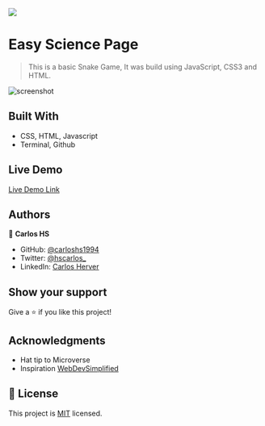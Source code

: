 ![](https://img.shields.io/badge/Microverse-blueviolet)

# Easy Science Page

> This is a basic Snake Game, It was build using JavaScript, CSS3 and HTML.

![screenshot]()

## Built With

- CSS, HTML, Javascript
- Terminal, Github 

## Live Demo

[Live Demo Link](https://carloshs1994.github.io/snakeGame/)

## Authors

👤 **Carlos HS**

- GitHub: [@carloshs1994](https://github.com/carloshs1994)
- Twitter: [@hscarlos_](https://twitter.com/hscarlos_)
- LinkedIn: [Carlos Herver]()

## Show your support

Give a ⭐️ if you like this project!

## Acknowledgments

- Hat tip to Microverse
- Inspiration [WebDevSimplified]()

## 📝 License

This project is [MIT](./MIT.md) licensed.

